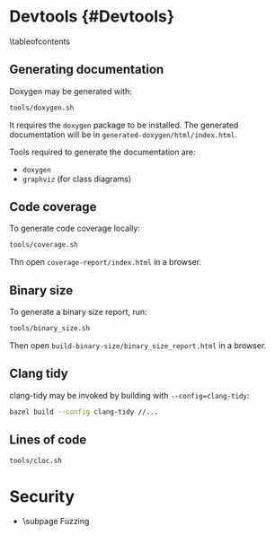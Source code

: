 # Devtools {#Devtools}

\tableofcontents

## Generating documentation

Doxygen may be generated with:

```sh
tools/doxygen.sh
```

It requires the `doxygen` package to be installed. The generated documentation will be in `generated-doxygen/html/index.html`.

Tools required to generate the documentation are:
- `doxygen`
- `graphviz` (for class diagrams)

## Code coverage

To generate code coverage locally:

```sh
tools/coverage.sh
```

Thn open `coverage-report/index.html` in a browser.

## Binary size

To generate a binary size report, run:

```sh
tools/binary_size.sh
```

Then open `build-binary-size/binary_size_report.html` in a browser.

## Clang tidy

clang-tidy may be invoked by building with `--config=clang-tidy`:

```sh
bazel build --config clang-tidy //...
```

## Lines of code

```sh
tools/cloc.sh
```

# Security

- \subpage Fuzzing
